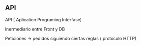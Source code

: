 ## API
API ( Aplication Programing Interfase)

Inermediario entre Front y DB 

Peticiones -> pedidos siguiendo ciertas reglas ( protocolo HTTP)